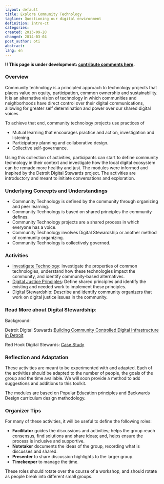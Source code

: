 ```yaml
---
layout: default
title: Explore Community Technology
tagline: Questioning our digital environment
definition: intro-ct
categories: 
created: 2013-09-20
changed: 2014-03-04
post_author: oti
abstract: 
lang: en
---
```


<strong>!! This page is under development: <a href="https://docs.google.com/document/d/1ztkO-980LahZ5Q7_YzdLiMLbuL4mlwy234e8oOBnUYY/edit?usp=sharing">contribute comments here</a>.</strong>

<h3>Overview</h3>
Community technology is a principled approach to technology projects that places value on equity, participation, common ownership and sustainability.  It is an alternative vision of technology in which communities and neighborhoods have direct control over their digital communications, allowing for greater self determination and power over our shared digital voices. 

To achieve that end, community technology projects use practices of
<ul>
<li>Mutual learning that encourages practice and action, investigation and listening.</li>
<li>Participatory planning and collaborative design.</li>
<li>Collective self-governance.</li>
</ul>

Using this collection of activities, participants can start to define community technology in their context and investigate how the local digital ecosystem can be remade more healthy and just. The modules were informed and inspired by the Detroit Digital Stewards project. The activities are introductory and meant to initiate conversations and exploration.

<h3>Underlying Concepts and Understandings</h3>
<ul>
<li>Community Technology is defined by the community through organizing and peer learning.</li>
<li>Community Technology is based on shared principles the community defines.</li>
<li>Community Technology projects are a shared process in which everyone has a voice.</li>
<li>Community Technology involves Digital Stewardship or another method of community organizing.</li>
<li>Community Technology is collectively governed.</li>
</ul>

<h3>Activities</h3>
<ul>
<li><A href="https://docs.google.com/document/d/1FKZWC7IccLOEizhMgIBddajS57oNhnX9CY72NKyr8b8/edit?usp=sharing">Investigate Technology</a>: Investigate the properties of common technologies, understand how these technologies impact the community, and identify community-based alternatives. </li>

<li><a href="https://docs.google.com/a/opentechinstitute.org/document/d/1xczsTfVE-0x8R_43QY__Sx5poLixYUrUGPdr0EnhduU/edit?usp=sharing">Digital Justice Principles</a>: Define shared principles and identify the existing and needed work to implement these principles.</li>

<li><a href="https://docs.google.com/document/d/1u_p61Ub2aXmJwbjZ-2f_oKR_57iDtTQaNiTIeziG5V0/edit?usp=sharing">Digital Stewardship</a>: Describe and identify community organizers that work on digital justice issues in the community.</li>
</ul>


<h3>Read More about Digital Stewardship:</h3>

Background: <a href=""></a>


Detroit Digital Stewards:<a href="http://oti.newamerica.net/blogposts/2013/building_community_controlled_digital_infrastructure_in_detroit-84570">Building Community Controlled Digital Infrastructure in Detroit</a>


Red Hook Digital Stewards: <a href="http://oti.newamerica.net/blogposts/2013/case_study_red_hook_initiative_wifi_tidepools-78575">Case Study</a>


<h3>Reflection and Adaptation</h3>
<p>These activities are meant to be experimented with and adapted. Each of the activities should be adapted to the number of people, the goals of the group and the time available. We will soon provide a method to add suggestions and additions to this toolkit.</p>

<p>The modules are based on Popular Education principles and Backwards Design curriculum design methodology.</p>

<h3>Organizer Tips</h3>

<p>For many of these activities, it will be useful to define the following roles:</p>
<ul><li><strong>Facilitator</strong> guides the discussions and activities; helps the group reach consensus, find solutions and share ideas; and, helps ensure the process is inclusive and supportive.</li>
<li><strong>Notetaker</strong> documents the ideas of the group, recording what is discusses and shared.</li>
<li><strong>Presenter</strong> to share discussion highlights to the larger group.</li>
<li><strong>Timekeeper</strong> to manage the time.</li>
</ul>

<p>These roles should rotate over the course of a workshop, and should rotate as people break into different small groups.</p>



